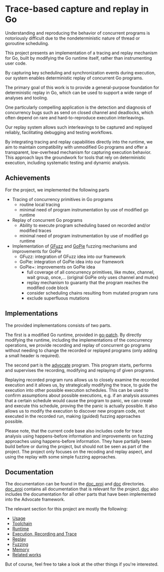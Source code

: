 # Trace-based capture and replay in Go

Understanding and reproducing the behavior of concurrent programs is
notoriously difficult due to the nondeterministic nature of thread or
goroutine scheduling.

This project presents an implementation of a tracing and replay mechanism for
Go, built by modifying the Go runtime itself, rather than instrumenting user code.

By capturing key scheduling and synchronization events during execution, our
system enables deterministic replay of concurrent Go programs.

The primary goal of this work is to provide a general-purpose foundation for
deterministic replay in Go, which can be used to support a wide range of
analyses and tooling.

One particularly compelling application is the detection and diagnosis of
concurrency bugs such as send on closed channel and deadlocks, which often
depend on rare and hard-to-reproduce execution interleavings.

Our replay system allows such interleavings to be captured and replayed reliably,
facilitating debugging and testing workflows.

By integrating tracing and replay capabilities directly into the runtime, we
aim to maintain compatibility with unmodified Go programs and offer a
transparent, low-overhead mechanism for capturing execution behavior.
This approach lays the groundwork for tools that rely on deterministic
execution, including systematic testing and dynamic analysis.

## Achievements

For the project, we implemented the following parts

- Tracing of concurrency primitives in Go programs
  - routine local tracing
  - minimal need of program instrumentation by use of modified go runtime
- Replay of concurrent Go programs
  - Ability to execute program scheduling based on recorded and/or modified traces
  - minimal need of program instrumentation by use of modified go runtime
- Implementation of [GFuzz](./doc_proj/relatedWorks/PaperAndTools/Fuzzing/GFuzz.md) and [GoPie](./doc_proj/relatedWorks/PaperAndTools/Fuzzing/GoPie.md) fuzzing mechanisms and improvements for GoPie
  - GFuzz: integration of GFuzz idea into our framework
  - GoPie: integration of GoPie idea into our framework
  - GoPie+: improvements on GoPie idea
    - full coverage of all concurrency primitives, like mutex, channel, wait group, once,... (original GoPie only uses channel and mutex)
    - replay mechanism to guaranty that the program reaches the modified code block
    - consider scheduling chains resulting from mutated program runs
    - exclude superfluous mutations

## Implementations

The provided implementations consists of two parts.

The first is a modified Go runtime, provided in [go-patch](./go-patch/).
By directly modifying the runtime, including the implementations of the
concurrency operations, we provide recording and replay of concurrent
go programs without needing to change the recorded or replayed programs
(only adding a small header is required).

The second part is the [advocate](./advocate/) program. This program
starts, performs and supervises the recording, modifying and replaying
of given programs.

Replaying recorded program runs allows us to closely examine the recorded
execution and it allows us, by strategically modifying the trace, to
guide the execution into other possible execution schedules. This can be
used to confirm assumptions about possible executions, e.g. if an
analysis assumes that a certain schedule would cause the program to
panic, we can create and execute this schedule, proving the the
panic is actually possible. It also allows us to modify the execution
to discover new program code, not executed in the recorded run, making
(guided) fuzzing approaches possible.

Please note, that the current code base also includes code for trace analysis
using happens-before information and improvements on fuzzing approaches using
happens-before information. They have partially been build before or during the
project, but should not be seen as part of the project. The project only
focuses on the recoding and replay aspect, and using the replay with some simple
fuzzing approaches.

## Documentation

The documentation can be found in the [doc_proj](./doc_proj/) and [doc](./doc/) directories.
[doc_proj](./doc_proj/) contains all documentation that is relevant for the
project. [doc](./doc/) also includes the documentation for all other parts
that have been implemented into the Advocate framework.


The relevant section for this project are mostly the following:

- [Usage](./doc_proj/usage.md)
- [Toolchain](./doc_proj/toolchain.md)
- [Runtime](./doc_proj/runtime.md)
- [Execution, Recording and Trace](./doc_proj/recording.md)
- [Replay](./doc_proj/replay.md)
- [Fuzzing](./doc_proj/fuzzing.md)
- [Memory](./doc_proj/memory.md)
- [Related works](./doc_proj/relatedWorks.md)

But of course, feel free to take a look at the other things if you're interested.